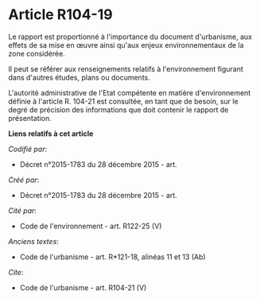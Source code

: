 # Article R104-19

Le rapport est proportionné à l'importance du document d'urbanisme, aux effets de sa mise en œuvre ainsi qu'aux enjeux
environnementaux de la zone considérée. 

Il peut se référer aux renseignements relatifs à l'environnement figurant dans d'autres études, plans ou documents. 

L'autorité administrative de l'Etat compétente en matière d'environnement définie à l'article R. 104-21 est consultée, en
tant que de besoin, sur le degré de précision des informations que doit contenir le rapport de présentation.

**Liens relatifs à cet article**

_Codifié par_:

  - Décret n°2015-1783 du 28 décembre 2015 - art.

_Créé par_:

  - Décret n°2015-1783 du 28 décembre 2015 - art.

_Cité par_:

  - Code de l'environnement - art. R122-25 (V)

_Anciens textes_:

  - Code de l'urbanisme - art. R*121-18, alinéas 11 et 13 (Ab)

_Cite_:

  - Code de l'urbanisme - art. R104-21 (V)
